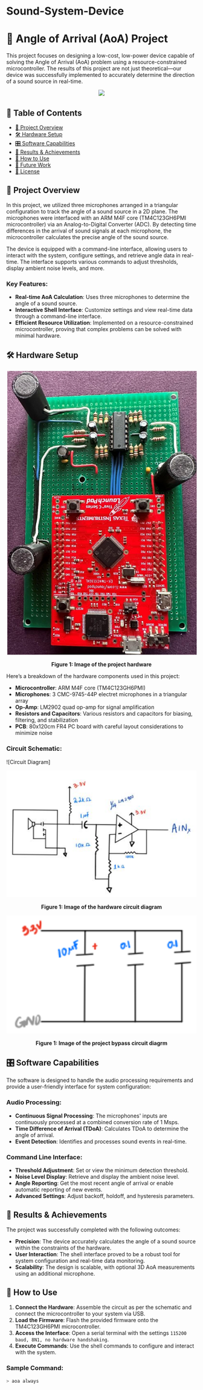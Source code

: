 # Sound-System-Device

# 🎯 Angle of Arrival (AoA) Project

This project focuses on designing a low-cost, low-power device capable of solving the Angle of Arrival (AoA) problem using a resource-constrained microcontroller. The results of this project are not just theoretical—our device was successfully implemented to accurately determine the direction of a sound source in real-time.

<p align="center">
  <img src="https://media4.giphy.com/media/4NveYsodRtoPuUe6o2/giphy.webp"/>
</p>

## 📑 Table of Contents
- [🌟 Project Overview](#-project-overview)
- [🛠️ Hardware Setup](#️-hardware-setup)
- [🎛️ Software Capabilities](#-software-capabilities)
- [🚀 Results & Achievements](#-results--achievements)
- [🔧 How to Use](#-how-to-use)
- [🤖 Future Work](#-future-work)
- [📝 License](#-license)

## 🌟 Project Overview

In this project, we utilized three microphones arranged in a triangular configuration to track the angle of a sound source in a 2D plane. The microphones were interfaced with an ARM M4F core (TM4C123GH6PMI microcontroller) via an Analog-to-Digital Converter (ADC). By detecting time differences in the arrival of sound signals at each microphone, the microcontroller calculates the precise angle of the sound source.

The device is equipped with a command-line interface, allowing users to interact with the system, configure settings, and retrieve angle data in real-time. The interface supports various commands to adjust thresholds, display ambient noise levels, and more.

### Key Features:
- **Real-time AoA Calculation**: Uses three microphones to determine the angle of a sound source.
- **Interactive Shell Interface**: Customize settings and view real-time data through a command-line interface.
- **Efficient Resource Utilization**: Implemented on a resource-constrained microcontroller, proving that complex problems can be solved with minimal hardware.

## 🛠️ Hardware Setup
<p align="center">
  <img src="./images/hardware2.png"/>
</p>
<p align="center">
  <b>Figure 1: Image of the project hardware</b>
</p>
Here’s a breakdown of the hardware components used in this project:

- **Microcontroller**: ARM M4F core (TM4C123GH6PMI)
- **Microphones**: 3 CMC-9745-44P electret microphones in a triangular array
- **Op-Amp**: LM2902 quad op-amp for signal amplification
- **Resistors and Capacitors**: Various resistors and capacitors for biasing, filtering, and stabilization
- **PCB**: 80x120cm FR4 PC board with careful layout considerations to minimize noise

### Circuit Schematic:
![Circuit Diagram]<p align="center">
  <img src="./images/circuit.png"/>
</p>
<p align="center">
  <b>Figure 1: Image of the hardware circuit diagram</b>
</p>

<p>
  <img src="./images/bypass.png"/>
</p>
<p align="center">
  <b>Figure 1: Image of the project bypass circuit diagrm</b>
</p>

## 🎛️ Software Capabilities

The software is designed to handle the audio processing requirements and provide a user-friendly interface for system configuration:

### Audio Processing:
- **Continuous Signal Processing**: The microphones' inputs are continuously processed at a combined conversion rate of 1 Msps.
- **Time Difference of Arrival (TDoA)**: Calculates TDoA to determine the angle of arrival.
- **Event Detection**: Identifies and processes sound events in real-time.

### Command Line Interface:
- **Threshold Adjustment**: Set or view the minimum detection threshold.
- **Noise Level Display**: Retrieve and display the ambient noise level.
- **Angle Reporting**: Get the most recent angle of arrival or enable automatic reporting of new events.
- **Advanced Settings**: Adjust backoff, holdoff, and hysteresis parameters.

## 🚀 Results & Achievements

The project was successfully completed with the following outcomes:

- **Precision**: The device accurately calculates the angle of a sound source within the constraints of the hardware.
- **User Interaction**: The shell interface proved to be a robust tool for system configuration and real-time data monitoring.
- **Scalability**: The design is scalable, with optional 3D AoA measurements using an additional microphone.


## 🔧 How to Use

1. **Connect the Hardware**: Assemble the circuit as per the schematic and connect the microcontroller to your system via USB.
2. **Load the Firmware**: Flash the provided firmware onto the TM4C123GH6PMI microcontroller.
3. **Access the Interface**: Open a serial terminal with the settings `115200 baud, 8N1, no hardware handshaking`.
4. **Execute Commands**: Use the shell commands to configure and interact with the system.

### Sample Command:
```bash
> aoa always
